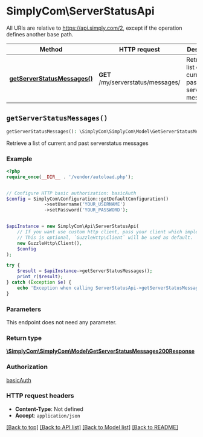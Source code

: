 # SimplyCom\ServerStatusApi

All URIs are relative to https://api.simply.com/2, except if the operation defines another base path.

| Method | HTTP request | Description |
| ------------- | ------------- | ------------- |
| [**getServerStatusMessages()**](ServerStatusApi.md#getServerStatusMessages) | **GET** /my/serverstatus/messages/ | Retrieve a list of current and past serverstatus messages |


## `getServerStatusMessages()`

```php
getServerStatusMessages(): \SimplyCom\SimplyCom\Model\GetServerStatusMessages200Response
```

Retrieve a list of current and past serverstatus messages

### Example

```php
<?php
require_once(__DIR__ . '/vendor/autoload.php');


// Configure HTTP basic authorization: basicAuth
$config = SimplyCom\Configuration::getDefaultConfiguration()
              ->setUsername('YOUR_USERNAME')
              ->setPassword('YOUR_PASSWORD');


$apiInstance = new SimplyCom\Api\ServerStatusApi(
    // If you want use custom http client, pass your client which implements `GuzzleHttp\ClientInterface`.
    // This is optional, `GuzzleHttp\Client` will be used as default.
    new GuzzleHttp\Client(),
    $config
);

try {
    $result = $apiInstance->getServerStatusMessages();
    print_r($result);
} catch (Exception $e) {
    echo 'Exception when calling ServerStatusApi->getServerStatusMessages: ', $e->getMessage(), PHP_EOL;
}
```

### Parameters

This endpoint does not need any parameter.

### Return type

[**\SimplyCom\SimplyCom\Model\GetServerStatusMessages200Response**](../Model/GetServerStatusMessages200Response.md)

### Authorization

[basicAuth](../../README.md#basicAuth)

### HTTP request headers

- **Content-Type**: Not defined
- **Accept**: `application/json`

[[Back to top]](#) [[Back to API list]](../../README.md#endpoints)
[[Back to Model list]](../../README.md#models)
[[Back to README]](../../README.md)

